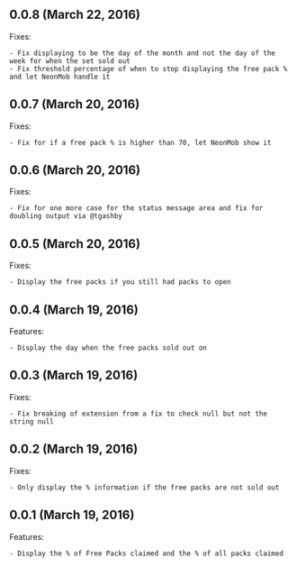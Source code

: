 ## 0.0.8 (March 22, 2016)

Fixes:

    - Fix displaying to be the day of the month and not the day of the week for when the set sold out
    - Fix threshold percentage of when to stop displaying the free pack % and let NeonMob handle it

## 0.0.7 (March 20, 2016)

Fixes:

    - Fix for if a free pack % is higher than 70, let NeonMob show it
    
## 0.0.6 (March 20, 2016)

Fixes:

    - Fix for one more case for the status message area and fix for doubling output via @tgashby

## 0.0.5 (March 20, 2016)

Fixes:

    - Display the free packs if you still had packs to open

## 0.0.4 (March 19, 2016)

Features:

    - Display the day when the free packs sold out on

## 0.0.3 (March 19, 2016)

Fixes:

    - Fix breaking of extension from a fix to check null but not the string null

## 0.0.2 (March 19, 2016)

Fixes:

    - Only display the % information if the free packs are not sold out


## 0.0.1 (March 19, 2016)

Features:

    - Display the % of Free Packs claimed and the % of all packs claimed

